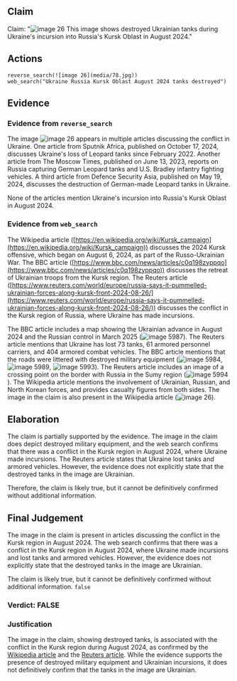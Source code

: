 ## Claim
Claim: "![image 26](media/78.jpg) This image shows destroyed Ukrainian tanks during Ukraine's incursion into Russia's Kursk Oblast in August 2024."

## Actions
```
reverse_search(![image 26](media/78.jpg))
web_search("Ukraine Russia Kursk Oblast August 2024 tanks destroyed")
```

## Evidence
### Evidence from `reverse_search`
The image ![image 26](media/78.jpg) appears in multiple articles discussing the conflict in Ukraine. One article from Sputnik Africa, published on October 17, 2024, discusses Ukraine's loss of Leopard tanks since February 2022. Another article from The Moscow Times, published on June 13, 2023, reports on Russia capturing German Leopard tanks and U.S. Bradley infantry fighting vehicles. A third article from Defence Security Asia, published on May 19, 2024, discusses the destruction of German-made Leopard tanks in Ukraine.

None of the articles mention Ukraine's incursion into Russia's Kursk Oblast in August 2024.


### Evidence from `web_search`
The Wikipedia article ([https://en.wikipedia.org/wiki/Kursk_campaign](https://en.wikipedia.org/wiki/Kursk_campaign)) discusses the 2024 Kursk offensive, which began on August 6, 2024, as part of the Russo-Ukrainian War. The BBC article ([https://www.bbc.com/news/articles/c0q198zyppqo](https://www.bbc.com/news/articles/c0q198zyppqo)) discusses the retreat of Ukrainian troops from the Kursk region. The Reuters article ([https://www.reuters.com/world/europe/russia-says-it-pummelled-ukrainian-forces-along-kursk-front-2024-08-26/](https://www.reuters.com/world/europe/russia-says-it-pummelled-ukrainian-forces-along-kursk-front-2024-08-26/)) discusses the conflict in the Kursk region of Russia, where Ukraine has made incursions.

The BBC article includes a map showing the Ukrainian advance in August 2024 and the Russian control in March 2025 (![image 5987](media/2025-08-29_20-52-1756500742-276603.jpg)). The Reuters article mentions that Ukraine has lost 73 tanks, 61 armored personnel carriers, and 404 armored combat vehicles. The BBC article mentions that the roads were littered with destroyed military equipment (![image 5984](media/2025-08-29_20-52-1756500741-540536.jpg), ![image 5989](media/2025-08-29_20-52-1756500743-100086.jpg), ![image 5993](media/2025-08-29_20-52-1756500743-732087.jpg)). The Reuters article includes an image of a crossing point on the border with Russia in the Sumy region (![image 5994](media/2025-08-29_20-52-1756500748-301001.jpg)). The Wikipedia article mentions the involvement of Ukrainian, Russian, and North Korean forces, and provides casualty figures from both sides. The image in the claim is also present in the Wikipedia article (![image 26](media/78.jpg)).


## Elaboration
The claim is partially supported by the evidence. The image in the claim does depict destroyed military equipment, and the web search confirms that there was a conflict in the Kursk region in August 2024, where Ukraine made incursions. The Reuters article states that Ukraine lost tanks and armored vehicles. However, the evidence does not explicitly state that the destroyed tanks in the image are Ukrainian.

Therefore, the claim is likely true, but it cannot be definitively confirmed without additional information.


## Final Judgement
The image in the claim is present in articles discussing the conflict in the Kursk region in August 2024. The web search confirms that there was a conflict in the Kursk region in August 2024, where Ukraine made incursions and lost tanks and armored vehicles. However, the evidence does not explicitly state that the destroyed tanks in the image are Ukrainian.

The claim is likely true, but it cannot be definitively confirmed without additional information. `false`

### Verdict: FALSE

### Justification
The image in the claim, showing destroyed tanks, is associated with the conflict in the Kursk region during August 2024, as confirmed by the [Wikipedia article](https://en.wikipedia.org/wiki/Kursk_campaign) and the [Reuters article](https://www.reuters.com/world/europe/russia-says-it-pummelled-ukrainian-forces-along-kursk-front-2024-08-26/). While the evidence supports the presence of destroyed military equipment and Ukrainian incursions, it does not definitively confirm that the tanks in the image are Ukrainian.
